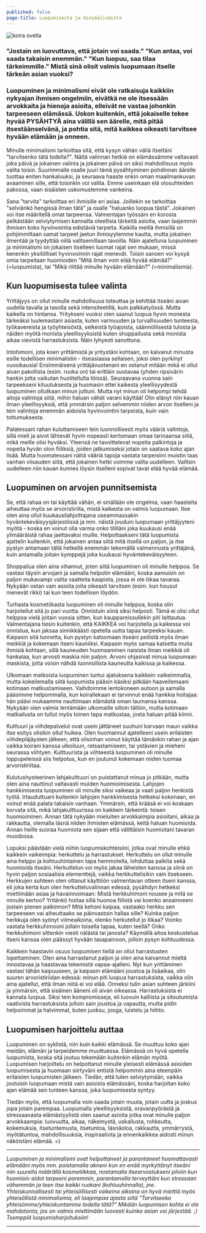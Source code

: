 ```yaml
---
published: false
page-title: Luopumisesta ja minimalismista
---
```

![koira ovella]({{site.baseurl}}/uploaded-images/koira-ovella.jpeg)

### "Jostain on luovuttava, että jotain voi saada." "Kun antaa, voi saada takaisin enemmän." "Kun luopuu, saa tilaa tärkeimmille." Mistä sinä olisit valmis luopumaan itselle tärkeän asian vuoksi?
### Luopuminen ja minimalismi eivät ole ratkaisuja kaikkiin nykyajan ihmisen ongelmiin, eivätkä ne ole itsessään arvokkaita ja hienoja asioita, elleivät ne vastaa johonkin tarpeeseen elämässä. Uskon kuitenkin, että jokaiselle tekee hyvää PYSÄHTYÄ aina välillä sen äärelle, mitä pitää itsestäänselvänä, ja pohtia sitä, mitä kaikkea oikeasti tarvitsee hyvään elämään ja onneen.

Minulle minimalismi tarkoittaa sitä, että kysyn vähän väliä itseltäni "tarvitsenko tätä todella?". Näitä valinnan hetkiä on elämässämme valtavasti joka päivä ja jokainen valinta ja jokainen päivä on siksi mahdollisuus myös valita toisin. Suurimmalle osalle juuri tämä pysähtyminen pohdinnan äärelle tuottaa eniten hankaluuksi, ja seuraava haaste onkin oman maailmankuvan avaaminen sille, että toisinkin voi valita. Emme useinkaan elä olosuhteiden pakossa, vaan sisäisten uskomustemme vankeina.

Sana "tarvita" tarkoittaa eri ihmisille eri asiaa. Joillekin se tarkoittaa "selviänkö hengissä ilman tätä" ja osalle "haluanko luopua tästä". Jokainen voi itse määritellä omat tarpeensa. Valmentajan työssäni en korosta pelkästään selviytymisen kannalta oleellisia tärkeitä asioita, vaan laajemmin ihmisen koko hyvinvointia edistäviä tarpeita. Kaikilla meillä ihmisillä on pohjimmiltaan samat tarpeet jaetun ihmisyytemme kautta, mutta jokainen ilmentää ja tyydyttää niitä valitsemillaan tavoilla. Näin ajateltuna luopuminen ja minimalismi on jokaisen itselleen luomat rajat sen mukaan, missä kenenkin yksilölliset hyvinvoinnin rajat menevät. Toisin sanoen voi kysyä omia tarpeitaan huomioiden "Mitä ilman voin elää hyvää elämää?" (=luopumista), tai "Mikä riittää minulle hyvään elämään?" (=minimalismia).

##  Kun luopumisesta tulee valinta

Yrittäjyys on ollut minulle mahdollisuus toteuttaa ja kehittää itseäni aivan uudella tavalla ja tasolla sekä intensiteetillä, kuin palkkatyössä. Mutta kaikella on hintansa. Yritykseni vuoksi olen saanut luopua hyvin monesta tärkeäksi luulemastani asiasta, kuten varmuuden ja turvallisuuden tunteesta, työkavereista ja työyhteisöstä, selkeistä työajoista, säännöllisestä tulosta ja näiden myötä monista yleellisyyksistä kuten shoppailusta sekä monista aikaa vievistä harrastuksista. Näin lyhyesti sanottuna.

Intohimoni, jota koen yrittämistä ja yritystäni kohtaan, on kaivanut minusta esille todellisen minimalistin - itseasiassa sellaisen, joksi olen pyrkinyt vuosikausia! Ensimmäisenä yrittäjävuotenani en ostanut mitään mikä ei ollut aivan pakollista (esim. ruoka on) tai erittäin suotavaa (yhden ripsivärin hankin jotta vaikutan huolitellulta töissä). Seuraavana vuonna sain tarpeekseni kituutuksesta ja huomasin ettei kaikesta yleellisyydestä luopuminen ollutkaan minun juttuni. Mutta nyt minun oli helpompi tehdä aitoja valintoja siitä, mihin haluan vähät varani käyttää! Olin elänyt niin kauan ilman yleellisyyksiä, että ymmärsin paljon selvemmin niiden arvon itselleni ja tein valintoja enemmän aidoista hyvinvointini tarpeista, kuin vain tottumuksesta.

Palatessani rahan kuluttamiseen tein luonnollisesti myös vääriä valintoja, sillä mieli ja aivot lähtevät hyvin nopeasti kertomaan omaa tarinaansa siitä, mikä meille olisi hyväksi. Yleensä ne tavoittelevat nopeita palkintoja ja nopeita hyvän olon fiiliksiä, joiden jatkumiseksi jotain on saatava koko ajan lisää. Mutta huomatessani näitä vääriä tapoja vastata tarpeisiini muistin taas vanhan viisauden siitä, että jokainen hetki voimme valita uudelleen. Valitsin uudelleen niin kauan kunnes löysin itselleni sopivat tavat elää hyvää elämää.

## Luopuminen on arvojen punnitsemista

Se, että rahaa on tai käyttää vähän, ei sinällään ole ongelma, vaan haasteita aiheuttaa myös se arvoristiriita, mistä kaikesta on valmis luopumaan. Itse olen aina ollut kuukausilahjoittajana useammassakin hyväntekeväisyysjärjestössä ja mm. näistä jouduin luopumaan yrittäjyyteni myötä - koska en voinut olla varma onko tililläni joka kuukausi enää ylimääräistä rahaa jaettavaksi muille. Helpottaakseni tätä luopumista ajattelin kuitenkin, että jokainen antaa siitä mitä itsellä on paljon, ja itse pystyn antamaan tällä hetkellä enemmän tekemällä valmennusta yrittäjänä, kuin antamalla joitain kymppejä joka kuukausi hyväntekeväisyyteen.

Shoppailua olen aina vihannut, joten siitä luopuminen oli minulle helppoa. Se vastasi täysin arvojani ja samalla helpotin elämääni, koska aamuisin on paljon mukavampi valita vaatteita kaapista, jossa ei ole liikaa tavaraa. Nykyään ostan vain asioita joita oikeasti tarvitsen (esim. kun housut menevät rikki) tai kun teen todellisen löydön.

Turhasta kosmetiikasta luopuminen oli minulle helppoa, koska olin harjoitellut sitä jo pari vuotta. Onnistuin siinä siksi helposti. Tämä ei olisi ollut helppoa vielä joitain vuosia sitten, kun kauppareissullekin piti laittautua. Valmentajana tiesin kuitenkin, että KAIKKEA voi harjoitella ja kaikessa voi onnistua, kun jaksaa sinnikkäästi opetella uutta tapaa tarpeeksi kauan. Kaipasin sitä tunnetta, kun pystyn katsomaan itseäni peilistä myös ilman meikkiä ja kokemaan itseni kauniiksi. Kaipasin myös samaa katsetta muita ihmisiä kohtaan, sillä kauneuden huomaaminen naisista ilman meikkiä oli hankalaa, kun arvosti maskia niin paljon. Arvoni ohjasivat minua luopumaan maskista, jotta voisin nähdä luonnollista kauneutta kaikissa ja kaikessa.

Ulkomaan matkoista luopuminen tuntui ajatuksena kaikkein vaikeimmalta, mutta kokeilemalla siitä luopumista pääsin käsiksi pitkään haaveilemaani kotimaan matkustamiseen. Vaihdoimme lentokoneen autoon ja samalla pääsimme helpommalla, kun koirallekaan ei tarvinnut enää hankkia hoitajaa: hän pääsi mukaamme nauttimaan elämästä oman laumansa kanssa. Nykyään olen valmis lentämään ulkomaille silloin tällöin, mutta kotimaan matkailusta on tullut myös toinen tapa matkustaa, josta haluan pitää kiinni.

Kulttuuri ja viihdepalvelut ovat usein jättäneet suuhuni karvaan maun vaikka itse esitys olisikin ollut huikea. Olen huomannut ajatelleeni usein erilaisten viihdepläjäysten jälkeen, että olisinhan voinut käyttää tämänkin rahan ja ajan vaikka koirani kanssa ulkoiluun, ratsastamiseen, tai ystävien ja mieheni seurassa viihtyen. Kulttuurista ja viihteestä luopuminen oli minulle loppupeleissä siis helpotus, kun en joutunut kokemaan niiden tuomaa arvoristiriitaa.

Kulutushysteerinen lahjakulttuuri on puistattanut minua jo pitkään, mutta olen aina nauttinut valtavasti muiden huomioimisesta. Lahjojen hankkimisesta luopuminen oli minulle siksi vaikeaa ja vaati paljon henkistä työtä. Irtauduttuani kuitenkin lahjojen hankkimisesta hetkeksi kokonaan, en voinut enää palata takaisin vanhaan. Ymmärsin, että krääsä ei voi koskaan korvata sitä, mikä lahjakulttuurissa on kaikkein tärkeintä: toisen huomioiminen. Annan tätä nykyään mieluiten arvokkaimpia asioitani, aikaa ja rakkautta, olemalla läsnä niiden ihmisten elämässä, keitä haluan huomioida. Annan heille suoraa huomiota sen sijaan että välittäisin huomiotani tavaran muodossa.

Lopuksi päästään vielä niihin luopumiskohteisiini, jotka ovat minulle ehkä kaikkein vaikeimpia: herkuttelu ja harrastukset. Herkuttelu on ollut minulle aina helppo ja kohtuuhintainen tapa hemmotella, lohduttaa palkita sekä huomioida itseäni. Herkuttelun voi myös jakaa läheisten kanssa ja siinä on hyvin paljon sosiaalisia elementtejä, vaikka herkkuttelisikin vain itsekseen. Herkkujen suhteen olen ottanut käyttöön valmentavan otteen itseni kanssa, eli joka kerta kun olen herkutteluvalinnan edessä, pysähdyn hetkeksi miettimään asiaa ja havainnoimaan: Mistä herkkuhimoni nousee ja mitä se minulle kertoo? Yritänkö hoitaa sillä huonoa fiilistä vai koenko ansainneeni jostain pienen palkinnon? Mitä kehoni kaipaa, vastaako herkku sen tarpeeseen vai aiheuttaako se päinvastoin hallaa sille? Kuinka paljon herkkuja olen syönyt viimeaikoina, olenko herkutellut jo liikaa? Voinko vastata herkkuhimooni jollain toisella tapaa, kuten teellä? Onko herkkuhimoni sittenkin viesti nälästä tai janosta? Käymällä aitoa keskustelua itseni kanssa olen päässyt hyvään tasapainoon, jolloin pysyn kohtuudessa.

Kaikkein haastavin osuus luopumisen tiellä on ollut harrastusten lopettaminen. Olen aina harrastanut paljon ja olen aina kaivannut mieltä innostavaa ja haastavaa tekemistä vapaa-ajalleni. Nyt kun yrittäminen vastasi tähän kaipuuseen, ja kaipasin elämääni joustoa ja lisäaikaa, olin suuren arvoristiriidan edessä: minun piti luopua harrastuksista, vaikka olin aina ajatellut, että ilman niitä ei voi elää.
Onneksi tulin asian suhteen järkiini ja ymmärsin, että sisäinen ääneni oli aivan oikeassa. Harrastuksista ei kannata luopua. Siksi tein kompromisseja, eli luovuin kalliista ja sitoutumista vaativista harrastuksista jolloin sain joustoa ja vapautta, mutta pidin helpoimmat ja halvimmat, kuten juoksu, jooga, luistelu ja hiihto.

## Luopumisen harjoittelu auttaa

Luopuminen on syklistä, niin kuin kaikki elämässä. Se muuttuu koko ajan meidän, elämän ja tarpeidemme muuttuessa. Elämässä on hyvä opetella luopumista, koska sitä joutuu tekemään kuitenkin elämän myötä. Luopumisen harjoittelu on helpottanut minulle yleisesti elämässä asioiden luopumisesta ja huomaan siirtyväni entistä helpommin aina eteenpäin erilaisten luopumisten jälkeen. Tiedän, että tulen selviytymään, vaikka joutuisin luopumaan mistä vain asioista elämässäni, koska harjoitan koko ajan elämää sen tunteen kanssa, joka luopumisesta syntyy.

Tiedän myös, että luopumalla voin saada jotain muuta, jotain uutta ja joskus jopa jotain parempaa. Luopumalla yleellisyyksistä, oravanpyörästä ja stressaavasta elämästyylistä olen saanut asioita jotka ovat minulle paljon arvokkaampia: luovuutta, aikaa, näkemystä, uskallusta, rohkeutta, kokemuksia, itsetuntemusta, itsetuntoa, läsnäoloa, rakkautta, ymmärrystä, myötätuntoa, mahdollisuuksia, inspiraatiota ja ennenkaikkea aidosti minun näköistäni elämää. =)

___

_Luopuminen ja minimalismi ovat helpottaneet ja parantaneet huomattavasti elämääni myös mm. poistamalla akneni kun en enää myrkyttänyt itseäni niin suurella määrällä kosmetiikkaa, nostamalla itsearvostukseni pilviin kun huomioin aidot tarpeeni paremmin, parantamalla terveyttäni kun stressaan vähemmän ja teen itse kaikki ruokani (kohtuuhinnalla), jne.
Yhteiskunnallisesti tai yhteisöllisesti vaikeina aikoina on hyvä miettiä myös yhteisöllistä minimalismia, eli laajempaa ajasta siitä "Tarvitseeko yhteisömme/yhteiskuntamme todella tätä?" Mikään luopumisen kohta ei ole mahdotonta, jos on valmis miettimään luovasti kuinka asian voi järjestää. ;)
Tsemppiä luopumisharjoituksiin!_

___
